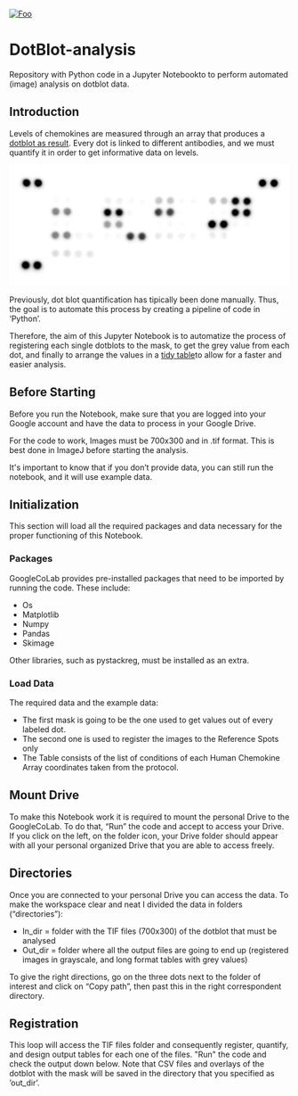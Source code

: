 


[![Foo](https://colab.research.google.com/assets/colab-badge.svg)](https://colab.research.google.com/github/JoachimGoedhart/DotBlot-analysis/blob/main/DotBlot_analysis.ipynb)


# DotBlot-analysis

Repository with Python code in a Jupyter Notebookto to perform automated (image) analysis on dotblot data.

## Introduction 
Levels of chemokines are measured through an array that produces a [dotblot as result](https://www.rndsystems.com/products/proteome-profiler-human-cytokine-array-kit_ary005b). Every dot is linked to different antibodies, and we must quantify it in order to get informative data on levels.

![](https://raw.githubusercontent.com/JoachimGoedhart/DotBlot-analysis/main/Dotblot_Example-data.png)

Previously, dot blot quantification has tipically been done manually. Thus, the goal is to automate this process by creating a pipeline of code in ‘Python’. 

Therefore, the aim of this Jupyter Notebook is to automatize the process of registering each single dotblots to the mask, to get the grey value from each dot, and finally to arrange the values in a [tidy table](https://thenode.biologists.com/converting-excellent-spreadsheets-tidy-data/education/)to allow for a faster and easier analysis.

## Before Starting 
Before you run the Notebook, make sure that you are logged into your Google account and have the data to process in your Google Drive. 

For the code to work, Images must be 700x300 and in .tif format. This is best done in ImageJ before starting the analysis. 

It's important to know that if you don’t provide data, you can still run the notebook, and it will use example data.
## Initialization 
This section will load all the required packages and data necessary for the proper functioning of this Notebook.

### Packages 
GoogleCoLab provides pre-installed packages that need to be imported by running the code. These include: 
-	Os
-	Matplotlib
-	Numpy
- Pandas
-	Skimage

Other libraries, such as pystackreg, must be installed as an extra.

### Load Data 
The required data and the example data: 
-	The first mask is going to be the one used to get values out of every labeled dot. 
-	The second one is used to register the images to the Reference Spots only
-	The Table consists of the list of conditions of each Human Chemokine Array coordinates taken from the protocol. 

## Mount Drive 
To make this Notebook work it is required to mount the personal Drive to the GoogleCoLab. To do that, “Run” the code and accept to access your Drive. 
If you click on the left, on the folder icon, your Drive folder should appear with all your personal organized Drive that you are able to access freely. 
## Directories 
Once you are connected to your personal Drive you can access the data. To make the workspace clear and neat I divided the data in folders (“directories”): 
-	In_dir = folder with the TIF files (700x300) of the dotblot that must be analysed 
-	Out_dir = folder where all the output files are going to end up (registered images in grayscale, and long format tables with grey values) 

To give the right directions, go on the three dots next to the folder of interest and click on “Copy path”, then past this in the right correspondent directory. 

## Registration 
This loop will access the TIF files folder and consequently register, quantify, and design output tables for each one of the files. "Run" the code and check the output down below. Note that CSV files and overlays of the dotblot with the mask will be saved in the directory that you specified as ’out_dir’.
